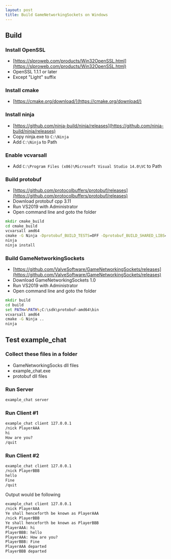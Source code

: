 ```yaml
---
layout: post
title: Build GameNetworkingSockets on Windows
---
```


## Build

### Install OpenSSL
* [https://slproweb.com/products/Win32OpenSSL.html](https://slproweb.com/products/Win32OpenSSL.html)
* OpenSSL 1.1.1 or later
* Except "Light" suffix

### Install cmake
* [https://cmake.org/download/](https://cmake.org/download/)

### Install ninja
* [https://github.com/ninja-build/ninja/releases](https://github.com/ninja-build/ninja/releases)
* Copy ninja.exe to `C:\Ninja`
* Add `C:\Ninja` to Path 

### Enable vcvarsall
* Add `C:\Program Files (x86)\Microsoft Visual Studio 14.0\VC` to Path

### Build protobuf
* [https://github.com/protocolbuffers/protobuf/releases](https://github.com/protocolbuffers/protobuf/releases)
* Download protobuf cpp 3.11
* Run VS2019 with Administrator
* Open command line and goto the folder 
```cmd
mkdir cmake_build
cd cmake_build
vcvarsall amd64
cmake -G Ninja -Dprotobuf_BUILD_TESTS=OFF -Dprotobuf_BUILD_SHARED_LIBS=ON -DCMAKE_INSTALL_PREFIX=c:\sdk\protobuf-amd64 ..\cmake
ninja
ninja install
```

### Build GameNetworkingSockets
* [https://github.com/ValveSoftware/GameNetworkingSockets/releases](https://github.com/ValveSoftware/GameNetworkingSockets/releases)
* Download GameNetworkingSockets 1.0
* Run VS2019 with Administrator
* Open command line and goto the folder
```cmd
mkdir build
cd build
set PATH=%PATH%;C:\sdk\protobuf-amd64\bin
vcvarsall amd64
cmake -G Ninja ..
ninja
```

## Test example_chat

### Collect these files in a folder
* GameNetworkingSocks dll files
* example_chat.exe
* protobuf dll files

### Run Server
```cmd
example_chat server
```

### Run Client #1
```cmd
example_chat client 127.0.0.1
/nick PlayerAAA
hi
How are you?
/quit
```

### Run Client #2
```cmd
example_chat client 127.0.0.1
/nick PlayerBBB
hello
Fine
/quit
```

Output would be following
```cmd
example_chat client 127.0.0.1
/nick PlayerAAA
Ye shall henceforth be known as PlayerAAA
/nick PlayerBBB
Ye shall henceforth be known as PlayerBBB
PlayerAAA: hi
PlayerBBB: hello
PlayerAAA: How are you?
PlayerBBB: Fine
PlayerAAA departed
PlayerBBB departed
```
